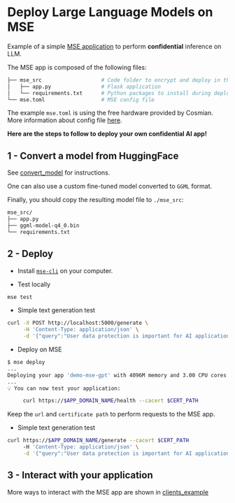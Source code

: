 # Deploy Large Language Models on MSE

Example of a simple [MSE application](https://docs.cosmian.com/microservice_encryption/overview/) to perform __confidential__ inference on LLM.

The MSE app is composed of the following files:

```bash
├── mse_src                   # Code folder to encrypt and deploy in the enclave
│   ├── app.py                # Flask application
│   └── requirements.txt      # Python packages to install during deployment
└── mse.toml                  # MSE config file
```

The example `mse.toml` is using the free hardware provided by Cosmian.
More information about config file [here](https://docs.cosmian.com/microservice_encryption/configuration/).

__Here are the steps to follow to deploy your own confidential AI app!__

## 1 - Convert a model from HuggingFace

See [convert_model](./convert_model/) for instructions.

One can also use a custom fine-tuned model converted to `GGML` format.

Finally, you should copy the resulting model file to `./mse_src`:

```bash
mse_src/
├── app.py
├── ggml-model-q4_0.bin
└── requirements.txt
```

## 2 - Deploy

* Install [`mse-cli`](https://docs.cosmian.com/microservice_encryption/getting_started/) on your computer.

* Test locally

```bash
mse test
```

* Simple text generation test

```bash
curl -X POST http://localhost:5000/generate \
     -H 'Content-Type: application/json' \
     -d '{"query":"User data protection is important for AI applications since"}'
```

* Deploy on MSE

```bash
$ mse deploy
...
Deploying your app 'demo-mse-gpt' with 4096M memory and 3.00 CPU cores...
...
💡 You can now test your application: 

     curl https://$APP_DOMAIN_NAME/health --cacert $CERT_PATH
```

Keep the `url` and `certificate path` to perform requests to the MSE app.

* Simple text generation test

```bash
curl https://$APP_DOMAIN_NAME/generate --cacert $CERT_PATH
     -H 'Content-Type: application/json' \
     -d '{"query":"User data protection is important for AI applications since"}'
```

## 3 - Interact with your application

More ways to interact with the MSE app are shown in [clients_example](./clients_example/)
